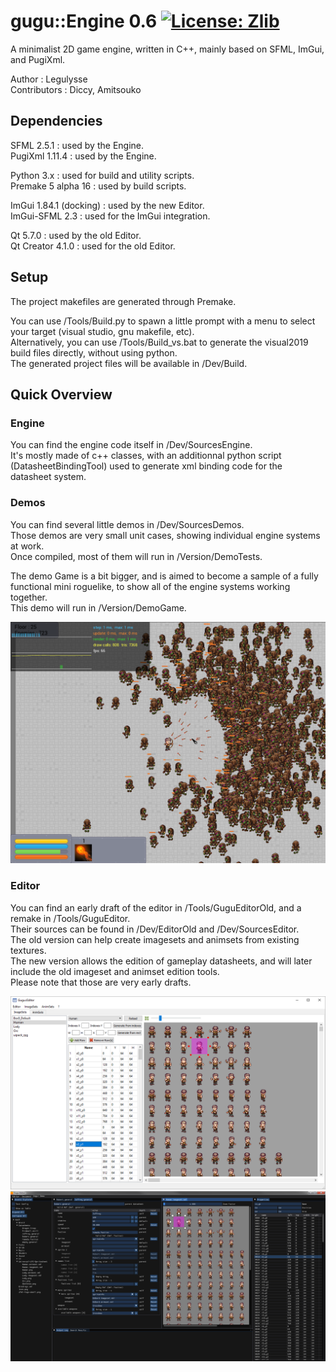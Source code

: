 # gugu::Engine 0.6 [![License: Zlib](https://img.shields.io/badge/License-Zlib-lightgrey.svg)](https://opensource.org/licenses/Zlib)

A minimalist 2D game engine, written in C++, mainly based on SFML, ImGui, and PugiXml.

Author : Legulysse  
Contributors : Diccy, Amitsouko

## Dependencies

SFML 2.5.1 : used by the Engine.  
PugiXml 1.11.4 : used by the Engine.  

Python 3.x : used for build and utility scripts.  
Premake 5 alpha 16 : used by build scripts.  

ImGui 1.84.1 (docking) : used by the new Editor.  
ImGui-SFML 2.3 : used for the ImGui integration.  

Qt 5.7.0 : used by the old Editor.  
Qt Creator 4.1.0 : used for the old Editor.  

## Setup

The project makefiles are generated through Premake.  

You can use /Tools/Build.py to spawn a little prompt with a menu to select your target (visual studio, gnu makefile, etc).  
Alternatively, you can use /Tools/Build_vs.bat to generate the visual2019 build files directly, without using python.  
The generated project files will be available in /Dev/Build.  

## Quick Overview

### Engine

You can find the engine code itself in /Dev/SourcesEngine.  
It's mostly made of c++ classes, with an additionnal python script (DatasheetBindingTool) used to generate xml binding code for the datasheet system.  

### Demos

You can find several little demos in /Dev/SourcesDemos.  
Those demos are very small unit cases, showing individual engine systems at work.  
Once compiled, most of them will run in /Version/DemoTests.  

The demo Game is a bit bigger, and is aimed to become a sample of a fully functional mini roguelike, to show all of the engine systems working together.  
This demo will run in /Version/DemoGame.  

![Demo Game](/Docs/Pictures/DemoGame_02.png)

### Editor

You can find an early draft of the editor in /Tools/GuguEditorOld, and a remake in /Tools/GuguEditor.  
Their sources can be found in /Dev/EditorOld and /Dev/SourcesEditor.  
The old version can help create imagesets and animsets from existing textures.  
The new version allows the edition of gameplay datasheets, and will later include the old imageset and animset edition tools.  
Please note that those are very early drafts.  

![Demo Game](/Docs/Pictures/EditorOld.png)
![Demo Game](/Docs/Pictures/Editor_01.png)
